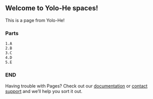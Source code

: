 ## Welcome to Yolo-He spaces!

This is a page from Yolo-He!

### Parts

```markdown
1.A
2.B
3.C
4.D
5.E
```

### END

Having trouble with Pages? Check out our [documentation](https://docs.github.com/categories/github-pages-basics/) or [contact support](https://support.github.com/contact) and we’ll help you sort it out.


